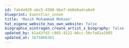 ```yaml
---
id: fab4a920-abc5-4308-bbe7-eb0e6a4ca6e9
blueprint: kuenstler_innen
title: 'Masih Mohammad Mohsen'
hat_eigene_website_has_own_website: false
biographie_eintragen_create_artist_s_biography: false
updated_by: b1a43fd3-c865-4122-b6cc-50cfa81a1985
updated_at: 1675066361
---
```

